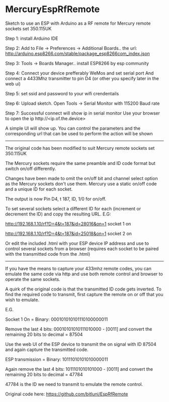# MercuryEspRfRemote
Sketch to use an ESP with Arduino as a RF remote for Mercury remote sockets set 350.115UK

Step 1:
install Arduino IDE

Step 2:
Add to File -> Preferences -> Additional Boards.. the url: http://arduino.esp8266.com/stable/package_esp8266com_index.json

Step 3:
Tools -> Boards Manager.. install ESP8266 by esp community

Step 4:
Connect your device prefferably WeMos and set serial port
And connect a 4433Mhz transmitter to pin D4 (or other you specify later in the web ui)

Step 5:
set ssid and password to your wifi crendentails

Step 6:
Upload sketch. Open Tools -> Serial Monitor with 115200 Baud rate

Step 7:
Successful connect will show ip in serial monitor
Use your browser to open the ip
http://<ip.of.the.device>

A simple UI will show up. You can control the parameters and the corresponding url that can be used to perform the action will be shown

--------------------------------------------------------------------------

The original code has been modified to suit Mercury remote sockets set 350.115UK

The Mercury sockets require the same preamble and ID code format but switch on/off differently.

Changes have been made to omit the on/off bit and channel select option as the Mercury sockets don't use them.
Mercury use a static on/off code and a unique ID for each socket.

The output is now Pin D4, t 187, ID, 1/0 for on/off.

To set several sockets select a different ID for each (increment or decrement the ID) and copy the resulting URL.
E.G: 

http://192.168.1.10/rf?D=4&t=187&id=28016&on=1 socket 1 on

http://192.168.1.10/rf?D=4&t=187&id=25018&on=1 socket 2 on

Or edit the included .html with your ESP device IP address and use to control several sockets from a browser 
(requires each socket to be paired with the transmitted code from the .html)

-----------------------------------------------------------------------------

If you have the means to capture your 433mhz remote codes, you can emulate the same code via http and use both remote control and browser to operate the same sockets.

A quirk of the original code is that the transmitted ID code gets inverted. To find the required code to transmit, first capture the remote on or off that you wish to emulate.

E.G.

Socket 1 On = Binary: 000101010101110100000011

Remove the last 4 bits: 00010101010111010000 - [0011] and convert the remaining 20 bits to decimal = 87504

Use the web UI of the ESP device to transmit the on signal with ID 87504 and again capture the transmitted code.

ESP transmission = Binary: 10111010101010000011

Again remove the last 4 bits: 1011101010101000 - [0011] and convert the remaining 20 bits to decimal = 47784

47784 is the ID we need to transmit to emulate the remote control.

Original code here: https://github.com/bitluni/EspRfRemote
